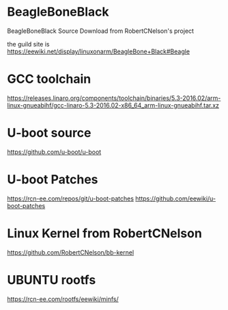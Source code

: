 # BeagleBoneBlack
BeagleBoneBlack Source Download from RobertCNelson's project

the guild site is https://eewiki.net/display/linuxonarm/BeagleBone+Black#Beagle

# GCC toolchain
https://releases.linaro.org/components/toolchain/binaries/5.3-2016.02/arm-linux-gnueabihf/gcc-linaro-5.3-2016.02-x86_64_arm-linux-gnueabihf.tar.xz

# U-boot source
https://github.com/u-boot/u-boot

# U-boot Patches
https://rcn-ee.com/repos/git/u-boot-patches
https://github.com/eewiki/u-boot-patches

# Linux Kernel from RobertCNelson
https://github.com/RobertCNelson/bb-kernel

# UBUNTU rootfs

https://rcn-ee.com/rootfs/eewiki/minfs/
